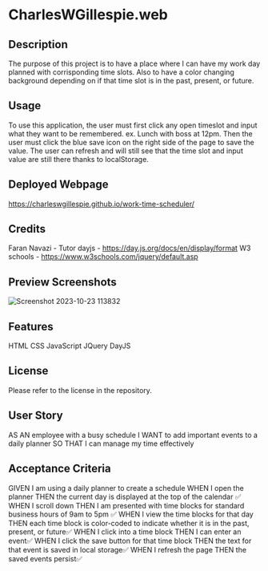 # CharlesWGillespie.web

## Description

The purpose of this project is to have a place where I can have my work day planned with corrisponding time slots. Also to have a color changing background depending on if that time slot is in the past, present, or future.

## Usage

To use this application, the user must first click any open timeslot and input what they want to be remembered. ex. Lunch with boss at 12pm. Then the user must click the blue save icon on the right side of the page to save the value. The user can refresh and will still see that the time slot and input value are still there thanks to localStorage. 

## Deployed Webpage

https://charleswgillespie.github.io/work-time-scheduler/

## Credits
 
 Faran Navazi - Tutor
 dayjs - https://day.js.org/docs/en/display/format
 W3 schools -  https://www.w3schools.com/jquery/default.asp

## Preview Screenshots
![Screenshot 2023-10-23 113832](https://github.com/CharlesWGillespie/work-time-scheduler/assets/143773137/40a4822c-df8f-46c4-813b-782e683ab219)

## Features

HTML
CSS
JavaScript
JQuery
DayJS

## License

Please refer to the license in the repository.

## User Story
AS AN employee with a busy schedule
I WANT to add important events to a daily planner
SO THAT I can manage my time effectively

## Acceptance Criteria
GIVEN I am using a daily planner to create a schedule
WHEN I open the planner
THEN the current day is displayed at the top of the calendar ✅
WHEN I scroll down
THEN I am presented with time blocks for standard business hours of 9am to 5pm ✅
WHEN I view the time blocks for that day
THEN each time block is color-coded to indicate whether it is in the past, present, or future✅
WHEN I click into a time block
THEN I can enter an event✅
WHEN I click the save button for that time block
THEN the text for that event is saved in local storage✅
WHEN I refresh the page
THEN the saved events persist✅
